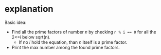 # explanation

Basic idea:

- Find all the prime factors of number _n_ by checking `n % i == 0` for all the 2<=i below sqrt(n).
    - If no _i_ hold the equation, than _n_ itself is a prime factor.
- Print the max number among the found prime factors.

